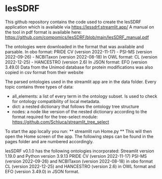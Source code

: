 # lesSDRF

This github repository contains the code used to create the lesSDRF application which is available via https://lessdrf.streamlit.app/
A manual on the tool in pdf format is available here: https://github.com/compomics/lesSDRF/blob/main/lesSDRF_manual.pdf

The ontologies were downloaded in the format that was available and parsable.
In obo format:
PRIDE CV (version 2022-11-17) - PSI-MS (version 2022-09-26) - NCBITaxon (version 2022-08-18) 
In OWL format:
CL (version 2022-12-25) - HANCESTRO (version 2.6)
In JSON format:
EFO (version 3.49.0)
Data from the Unimod database for protein modifications was also copied in csv format from their website


The parsed ontologies used in the streamlit app are in the data folder. Every topic contains three types of data:
- all_elements: a list of every term in the ontology subset. Is used to check for ontology compatibility of local metadata.
- dict: a nested dictionary that follows the ontology tree structure
- nodes: a node like version of the nested dictionary according to the format required for the tree-select module: https://github.com/Schluca/streamlit_tree_select

To start the app locally you run: ** streamlit run Home.py **
This will then open the Home screen of the app. The following steps can be found in the pages folder and are numbered accordingly.

lesSDRF v0.1.0 has the following ontologies incorporated:
    Streamlit version 1.19.0 and Python version 3.9.13
    PRIDE CV (version 2022-11-17)
    PSI-MS (version 2022-09-26) and NCBITaxon (version 2022-08-18) in obo format
    CL (version 2022-12-25) and HANCESTRO (version 2.6) in OWL format
    and EFO (version 3.49.0) in JSON format. 
